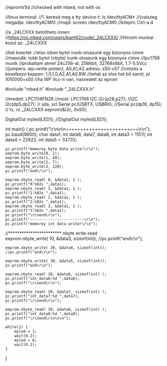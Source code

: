 //epromV5d
//checked with mbed, not with os

//linux terminal:
//1. keresd meg a tty device-t: ls /dev/ttyACM*
//(valszeg megadja: /dev/ttyACM0)
//majd: screen /dev/ttyACM0
//kilepni: Ctrl-a d

//a _24LCXXX betoltheto innen:
//https://os.mbed.com/users/bant62/code/_24LCXXX/
//Hiroshi munkai kozul az: _24LCXXX

//ket kiserlet:
//elso izben bytot irunk-olvasunk egy bizonyos cimre
//masodik: tobb bytot (nbyte) irunk-olvasunk egy bizonyos cimre
//lpc1768 muxik
//probaltam atmel 24c256-al, 256kbit, 32768x8bit, 1.7-5.5Vcc
//jumpers: wp=write protect, A0,A1,A2 adress: x50-x57
//cimzes a kovetkezo keppen: 1,0,1,0,A2,A1,A0,RW
//tehat az elso het bit samit, pl. 1010000=x50
//ha WP Vcc-n van, irasvedett az eprom

#include "mbed.h"
#include "_24LCXXX.h"

//eredeti: LPC1114FN28
//most: LPC1768
I2C i2c(p28,p27); //I2C i2c(dp5,dp27);        // sda, scl
Serial pc(USBTX, USBRX); //Serial pc(dp16, dp15); // tx, rx
_24LCXXX eeprom(&i2c, 0x50);

DigitalOut myled(LED1); //DigitalOut myled(LED1);

int main() {
    pc.printf("\r\n\n\n+++++++++++++++++++++++++\r\n");
    pc.baud(9600);
    char data1;
    int data6, data7, data8;
    int data3 = 11511;
    int data4 = 22622;
    int data5 = 33733;
    
    pc.printf("memoroy byte data write!\r\n");
    eeprom.byte_write(0, 2);
    eeprom.byte_write(1, 49);
    eeprom.byte_write(2, 7);
    eeprom.byte_write(3, 220);
    pc.printf("end\r\n");
    
    eeprom.nbyte_read( 0, &data1, 1 );
    pc.printf("0:%02x ",data1);
    eeprom.nbyte_read( 1, &data1, 1 );
    pc.printf("1:%02x ",data1);
    eeprom.nbyte_read( 2, &data1, 1 );
    pc.printf("2:%02x ",data1);
    eeprom.nbyte_read( 3, &data1, 1 );
    pc.printf("3:%02x ",data1);
    pc.printf("\r\nend\r\n");   
    pc.printf("------------------------\r\n");
    pc.printf("memoroy int data write!\r\n");
    
//************************ nbyte write-read    
    eeprom.nbyte_write( 10, &data3, sizeof(int));
    //pc.printf("end\r\n");
    
    eeprom.nbyte_write( 20, &data4, sizeof(int));
    //pc.printf("end\r\n");
    
    eeprom.nbyte_write( 30, &data5, sizeof(int));
    pc.printf("end\r\n");

    eeprom.nbyte_read( 10, &data6, sizeof(int) );
    pc.printf("int_data6:%d ",data6);
    pc.printf("\r\nend\r\n");

    eeprom.nbyte_read( 20, &data7, sizeof(int) );
    pc.printf("int_data7:%d ",data7);
    pc.printf("\r\nend\r\n");

    eeprom.nbyte_read( 30, &data8, sizeof(int) );
    pc.printf("int_data8:%d ",data8);
    pc.printf("\r\nend\r\n\n\n");
    
    while(1) {
        myled = 1;
        wait(0.2);
        myled = 0;
        wait(0.2);
    }
}
